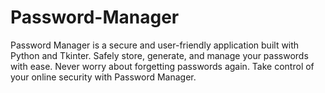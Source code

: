 # Password-Manager
Password Manager is a secure and user-friendly application built with Python and Tkinter. Safely store, generate, and manage your passwords with ease. Never worry about forgetting passwords again. Take control of your online security with Password Manager.
